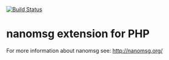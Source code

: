[![Build Status](https://travis-ci.org/recoye/php-nano.png?branch=master)](https://travis-ci.org/recoye/php-nano)

nanomsg extension for PHP
=========================

For more information about nanomsg see: http://nanomsg.org/
